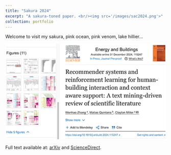 ```yaml
---
title: "Sakura 2024"
excerpt: "A sakura-toned paper. <br/><img src='/images/sac2024.png'>"
collection: portfolio
---
```


Welcome to visit my sakura, pink ocean, pink venom, lake hillier... 

<img src="/images/sakurapaper.png" alt="Sakura 2024" width="600"/>

Full text available at: [arXiv](https://arxiv.org/abs/2411.08734) and [ScienceDirect](https://www-sciencedirect-com.libproxy1.nus.edu.sg/science/article/pii/S037877882401363X).
